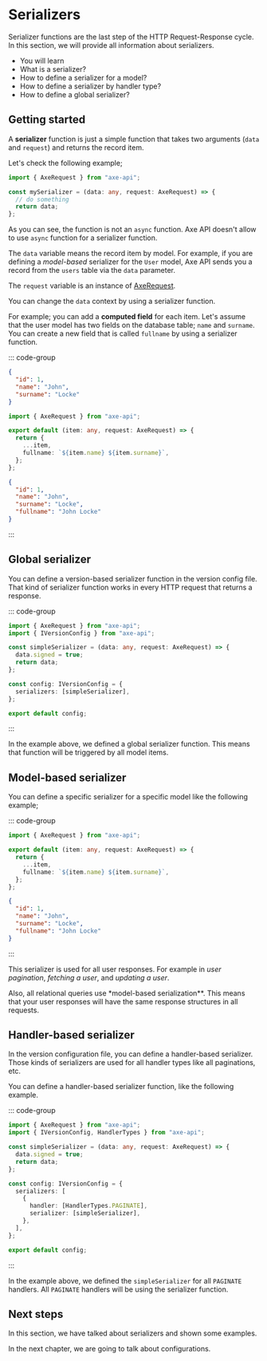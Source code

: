 # Serializers

<p class="description">
Serializer functions are the last step of the HTTP Request-Response cycle. In this section, we will provide all information about serializers.
</p>

<ul class="intro">
  <li>You will learn</li>
  <li>What is a serializer?</li>
  <li>How to define a serializer for a model?</li>
  <li>How to define a serializer by handler type?</li>
  <li>How to define a global serializer?</li>
</ul>

## Getting started

A **serializer** function is just a simple function that takes two arguments (`data` and `request`) and returns the record item.

Let's check the following example;

```ts
import { AxeRequest } from "axe-api";

const mySerializer = (data: any, request: AxeRequest) => {
  // do something
  return data;
};
```

As you can see, the function is not an `async` function. Axe API doesn't allow to use `async` function for a serializer function.

The `data` variable means the record item by model. For example, if you are defining a _model-based_ serializer for the `User` model, Axe API sends you a record from the `users` table via the `data` parameter.

The `request` variable is an instance of [AxeRequest](/reference/axe-request).

You can change the `data` context by using a serializer function.

For example; you can add a **computed field** for each item. Let's assume that the user model has two fields on the database table; `name` and `surname`. You can create a new field that is called `fullname` by using a serializer function.

::: code-group

```json [Raw User]
{
  "id": 1,
  "name": "John",
  "surname": "Locke"
}
```

```ts [app/v1/Serialization/User.ts]
import { AxeRequest } from "axe-api";

export default (item: any, request: AxeRequest) => {
  return {
    ...item,
    fullname: `${item.name} ${item.surname}`,
  };
};
```

```json [Serialized User]
{
  "id": 1,
  "name": "John",
  "surname": "Locke",
  "fullname": "John Locke"
}
```

:::

## Global serializer

You can define a version-based serializer function in the version config file. That kind of serializer function works in every HTTP request that returns a response.

::: code-group

```ts [app/v1/config.ts]
import { AxeRequest } from "axe-api";
import { IVersionConfig } from "axe-api";

const simpleSerializer = (data: any, request: AxeRequest) => {
  data.signed = true;
  return data;
};

const config: IVersionConfig = {
  serializers: [simpleSerializer],
};

export default config;
```

:::

In the example above, we defined a global serializer function. This means that function will be triggered by all model items.

## Model-based serializer

You can define a specific serializer for a specific model like the following example;

::: code-group

```ts [app/v1/Serialization/User.ts]
import { AxeRequest } from "axe-api";

export default (item: any, request: AxeRequest) => {
  return {
    ...item,
    fullname: `${item.name} ${item.surname}`,
  };
};
```

```json [HTTP Response]
{
  "id": 1,
  "name": "John",
  "surname": "Locke",
  "fullname": "John Locke"
}
```

:::

This serializer is used for all user responses. For example in _user pagination_, _fetching a user_, and _updating a user_.

Also, all relational queries use \*model-based serialization\*\*. This means that your user responses will have the same response structures in all requests.

## Handler-based serializer

In the version configuration file, you can define a handler-based serializer. Those kinds of serializers are used for all handler types like all paginations, etc.

You can define a handler-based serializer function, like the following example.

::: code-group

```ts [app/v1/config.ts]
import { AxeRequest } from "axe-api";
import { IVersionConfig, HandlerTypes } from "axe-api";

const simpleSerializer = (data: any, request: AxeRequest) => {
  data.signed = true;
  return data;
};

const config: IVersionConfig = {
  serializers: [
    {
      handler: [HandlerTypes.PAGINATE],
      serializer: [simpleSerializer],
    },
  ],
};

export default config;
```

:::

In the example above, we defined the `simpleSerializer` for all `PAGINATE` handlers. All `PAGINATE` handlers will be using the serializer function.

## Next steps

In this section, we have talked about serializers and shown some examples.

In the next chapter, we are going to talk about configurations.
